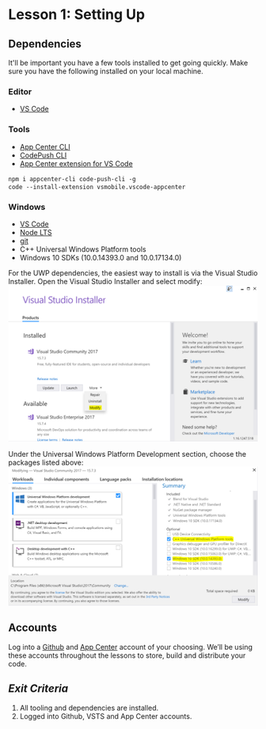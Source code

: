 # Lesson 1: Setting Up

## Dependencies
It'll be important you have a few tools installed to get going quickly. Make sure you have the following installed on your local machine.

### Editor
- [VS Code](https://code.visualstudio.com/download)

### Tools
- [App Center CLI](https://www.npmjs.com/package/appcenter-cli)
- [CodePush CLI](https://www.npmjs.com/package/code-push-cli)
- [App Center extension for VS Code](https://github.com/Microsoft/vscode-appcenter)
```
npm i appcenter-cli code-push-cli -g
code --install-extension vsmobile.vscode-appcenter
```

### Windows
- [VS Code](https://code.visualstudio.com/download)
- [Node LTS](https://nodejs.org/en/)
- [git](https://git-scm.com/)
- C++ Universal Windows Platform tools
- Windows 10 SDKs (10.0.14393.0 and 10.0.17134.0)

For the UWP dependencies, the easiest way to install is via the Visual Studio Installer. Open the Visual Studio Installer and select modify:
![Modify VS 2017](img/ModifyVS2017.PNG)

Under the Universal Windows Platform Development section, choose the packages listed above:
![Update VS 2017](img/UpdateVS2017.PNG)

## Accounts
Log into a [Github](https://github.com) and [App Center](https://appcenter.ms) account of your choosing. We’ll be using these accounts throughout the lessons to store, build and distribute your code. 

## _Exit Criteria_
1. All tooling and dependencies are installed.
2. Logged into Github, VSTS and App Center accounts.

